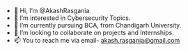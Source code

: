 - 👋 Hi, I’m @AkashRasgania
- 👀 I’m interested in Cybersecurity Topics.
- 🌱 I’m currently pursuing BCA, from Chandigarh University.
- 💞️ I’m looking to collaborate on projects and Internships. 
- 📫 You to reach me via email- akash.rasgania@gmail.com

<!---
AkashRasgania/AkashRasgania is a ✨ special ✨ repository because its `README.md` (this file) appears on your GitHub profile.
You can click the Preview link to take a look at your changes.
--->
